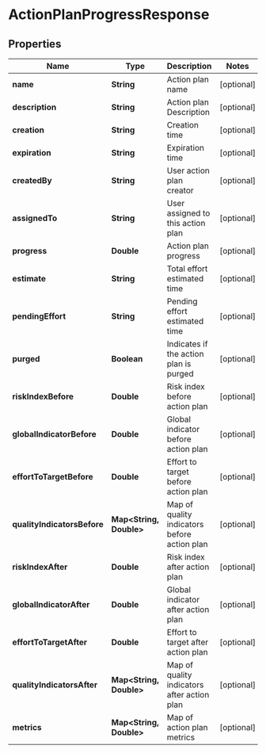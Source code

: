 
# ActionPlanProgressResponse

## Properties
Name | Type | Description | Notes
------------ | ------------- | ------------- | -------------
**name** | **String** | Action plan name |  [optional]
**description** | **String** | Action plan Description |  [optional]
**creation** | **String** | Creation time |  [optional]
**expiration** | **String** | Expiration time |  [optional]
**createdBy** | **String** | User action plan creator |  [optional]
**assignedTo** | **String** | User assigned to this action plan |  [optional]
**progress** | **Double** | Action plan progress |  [optional]
**estimate** | **String** | Total effort estimated time |  [optional]
**pendingEffort** | **String** | Pending effort estimated time |  [optional]
**purged** | **Boolean** | Indicates if the action plan is purged |  [optional]
**riskIndexBefore** | **Double** | Risk index before action plan |  [optional]
**globalIndicatorBefore** | **Double** | Global indicator before action plan |  [optional]
**effortToTargetBefore** | **Double** | Effort to target before action plan |  [optional]
**qualityIndicatorsBefore** | **Map&lt;String, Double&gt;** | Map of quality indicators before action plan |  [optional]
**riskIndexAfter** | **Double** | Risk index after action plan |  [optional]
**globalIndicatorAfter** | **Double** | Global indicator after action plan |  [optional]
**effortToTargetAfter** | **Double** | Effort to target after action plan |  [optional]
**qualityIndicatorsAfter** | **Map&lt;String, Double&gt;** | Map of quality indicators after action plan |  [optional]
**metrics** | **Map&lt;String, Double&gt;** | Map of action plan metrics |  [optional]



